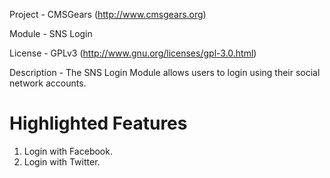 Project 	- CMSGears (http://www.cmsgears.org)

Module  	- SNS Login

License 	- GPLv3 (http://www.gnu.org/licenses/gpl-3.0.html)

Description - The SNS Login Module allows users to login using their social network accounts.

Highlighted Features
=========================================
1. Login with Facebook.
2. Login with Twitter.